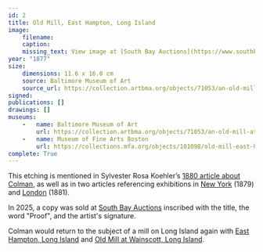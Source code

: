 ```yaml
---
id: 2
title: Old Mill, East Hampton, Long Island
image:
    filename: 
    caption: 
    missing_text: View image at [South Bay Auctions](https://www.southbayauctions.com/auction-lot/samuel-colman-american-1832-1920-old-mill-at-east_EB7428D817).
year: "1877"
size:
    dimensions: 11.6 x 16.0 cm
    source: Baltimore Museum of Art
    source_url: https://collection.artbma.org/objects/71053/an-old-mill-at-east-hampton-li
signed: 
publications: []
drawings: []
museums: 
    -   name: Baltimore Museum of Art
        url: https://collection.artbma.org/objects/71053/an-old-mill-at-east-hampton-li
    -   name: Museum of Fine Arts Boston
        url: https://collections.mfa.org/objects/101098/old-mill-east-hampton-li
complete: True
---
```

This etching is mentioned in Sylvester Rosa Koehler’s [1880 article about Colman](https://www.jstor.org/stable/20559686), as well as in two articles referencing exhibitions in [New York](https://www.loc.gov/resource/sn83030313/1879-12-08/ed-1/?sp=6&q=%22samuel+colman%22&r=0.392,0.724,0.316,0.2,0) (1879) and [London](https://www.google.com/books/edition/The_Art_Journal/gxQYV1SDwvMC?gbpv=1) (1881).

In 2025, a copy was sold at [South Bay Auctions](https://www.southbayauctions.com/auction-lot/samuel-colman-american-1832-1920-old-mill-at-east_EB7428D817) inscribed with the title, the word "Proof", and the artist's signature.

Colman would return to the subject of a mill on Long Island again with [East Hampton, Long Island](#31) and [Old Mill at Wainscott, Long Island](#19).